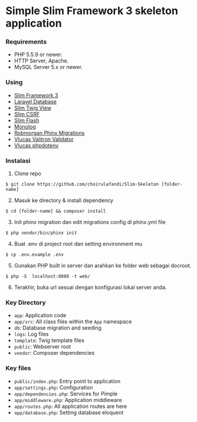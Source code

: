 # Simple Slim Framework 3 skeleton application

### Requirements

- PHP 5.5.9 or newer.
- HTTP Server, Apache.
- MySQL Server 5.x or newer.

### Using

- [Slim Framework 3](http://www.slimframework.com/)
- [Laravel Database](https://github.com/illuminate/database)
- [Slim Twig View](https://github.com/slimphp/Twig-View)
- [Slim CSRF](https://github.com/slimphp/Slim-Csrf)
- [Slim Flash](https://github.com/slimphp/Slim-Csrf)
- [Monolog](https://github.com/Seldaek/monolog)
- [Robmorgan Phinx Migrations](https://phinx.org/)
- [Vlucas Valitron Validator](https://github.com/vlucas/valitron)
- [Vlucas phpdotenv](https://github.com/vlucas/phpdotenv)

### Instalasi

1) Clone repo
```
$ git clone https://github.com/choirulafandi/Slim-Skeleton [folder-name]
```
2) Masuk ke directory & install dependency

```
$ cd [folder-name] && composer install
```
3) Init phinx migration dan edit migrations config di phinx.yml file
```
$ php vendor/bin/phinx init
```
4) Buat .env di project root dan setting environment mu
```
$ cp .env.example .env
```
5) Gunakan PHP built in server dan arahkan ke folder web sebagai docroot.
```
$ php -S  localhost:8080 -t web/
```
6) Terakhir, buka url sesuai dengan konfigurasi lokal server anda.

### Key Directory

* `app`: Application code
* `app/src`: All class files within the `App` namespace
* `db`: Database migration and seeding
* `logs`: Log files
* `template`: Twig template files
* `public`: Webserver root
* `vendor`: Composer dependencies

### Key files

* `public/index.php`: Entry point to application
* `app/settings.php`: Configuration
* `app/dependencies.php`: Services for Pimple
* `app/middleware.php`: Application middleware
* `app/routes.php`: All application routes are here
* `app/database.php`: Setting database eloquent
